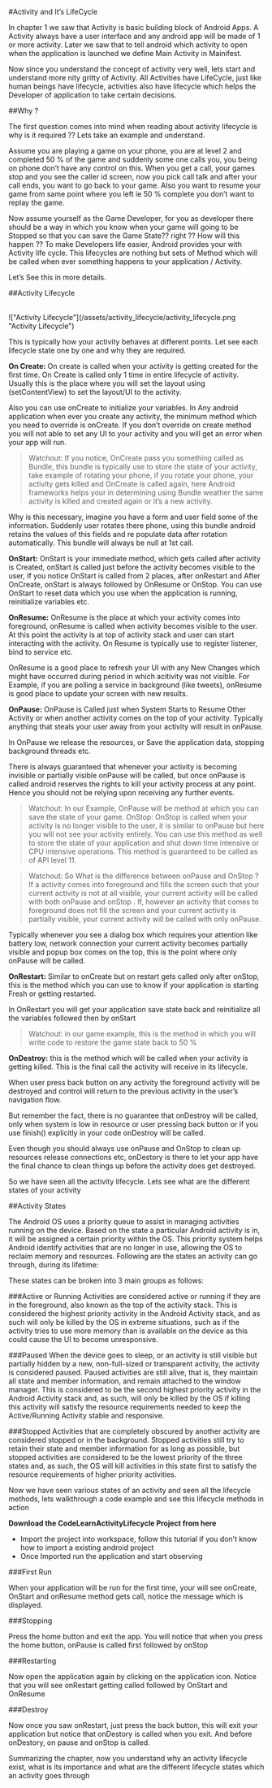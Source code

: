 #Activity and It’s LifeCycle

In chapter 1 we saw that Activity is basic building block of Android Apps. A Activity always have a user interface and any android app will be made of 1 or more activity. Later we saw that to tell android which activity to open when the application is launched we define Main Activity in Mainifest. 

Now since you understand the concept of activity very well, lets start and understand more nity gritty of Activity.  All Activities have LifeCycle, just like human beings have lifecycle, activities also have lifecycle which helps the Developer of application to take certain decisions. 

##Why ?

The first question comes into mind when reading about activity lifecycle is why is it required ?? Lets take an example and understand. 

Assume you are playing a game on your phone, you are at level 2 and completed 50 % of the game and suddenly some one calls you, you being on phone don’t have any control on this. When you get a call, your games stop and you see the caller id screen, now you pick call talk and after your call ends, you want to go back to your game. Also you want to resume your game from same point where you left ie 50 % complete you don’t want to replay the game. 

Now assume yourself as the Game Developer, for you as developer there should be a way in which you know when your game will going to be Stopped  so that you can save the Game State?? right ?? How will this happen ?? To make Developers life easier, Android provides your with Activity life cycle. This lifecycles are nothing but sets of Method which will be called when ever something happens to your application / Activity. 

Let’s See this in more details. 

##Activity Lifecycle

<br/>
!["Activity Lifecycle"](/assets/activity_lifecycle/activity_lifecycle.png "Activity Lifecycle")


This is typically how your activity behaves at different points. Let see each lifecycle state one by one and why they are required. 


**On Create:** On create is called when your activity is getting created for the first time. On Create is called only 1 time in entire lifecycle of activity. Usually this is the place where you will set the layout using (setContentView) to set the layout/UI to the activity.

Also you can use onCreate to initialize your variables.  In Any android application when ever you create any activity, the minimum method which you need to override is onCreate. If you don’t override on create method you will not able to set any UI to your activity and you will get an error when your app will run. 

> Watchout: If you notice, OnCreate pass you something called as Bundle, this bundle is typically use to store the state of your activity, take example of rotating your phone, if you rotate your phone, your activity gets killed and OnCreate is called again, here Android frameworks helps your in determining using Bundle weather the same activity is killed and created again or it’s a new activity.

Why is this necessary, imagine you have a form and user field some of the information. Suddenly user rotates there phone, using this bundle android retains the values of this fields and re populate data after rotation automatically.  This bundle will always be null at 1st call. 

**OnStart:** OnStart is your immediate method, which gets called after activity is Created, onStart is called just before the activity becomes visible to the user, If you notice OnStart is called from 2 places, after onRestart and After OnCreate, onStart is always followed by OnResume or OnStop.  You can use OnStart to reset data which you use when the application is running, reinitialize variables etc. 

**OnResume:** OnResume is the place at which your activity comes into foreground, onResume is called when activity becomes visible to the user. At this point the activity is at top of activity stack and user can start interacting with the activity. On Resume is typically use to register listener, bind to service etc. 

OnResume is a good place to refresh your UI with any New Changes which might have occurred during period in which acitivity was not visible. For Example, if you are polling a service in background (like tweets), onResume is good place to update your screen with new results. 

**OnPause:** OnPause is Called just when System Starts to Resume Other Activity or when another activity comes on the top of your activity.  Typically  anything that steals your user away from your activity will result in onPause.

In OnPause we release the resources, or Save the application data, stopping background threads etc. 

There is always guaranteed that whenever your activity is becoming invisible or partially visible onPause will be called, but once onPause is called android reserves the rights to kill your activity process at any point. Hence you should not be relying upon receiving any further events. 

> Watchout: In our Example, OnPause will be method at which you can save the state of your game. 
OnStop: OnStop is called when your activity is no longer visible to the user, it is similar to onPause but here you will not see your activity entirely.  You can use this method as well to store the state of your application and shut down time intensive or CPU intensive operations. This method is guaranteed to be called as of API level 11.

> Watchout: So What is the difference between onPause and OnStop ? If a activity comes into foreground and fills the screen such that your current activity is not at all visible, your current activity will be called with both onPause  and onStop . If, however an activity that comes to foreground does not fill the screen and your current activity is partially visible, your current activity will be called with only onPause. 

Typically whenever you see a dialog box which requires your attention like battery low, network connection your current activity becomes partially visible and popup box comes on the top, this is the point where only onPause will be called. 

**OnRestart:** Similar to onCreate but on restart gets called only after onStop, this is the method which you can use to know if your application is starting Fresh or getting restarted. 

In OnRestart you will get your application save state back and reinitialize all the variables followed then by onStart

> Watchout: in our game example, this is the method in which you will write code to restore the game state back to 50 %

**OnDestroy:** this is the method which will be called when your activity is getting killed. This is the final call the activity will receive in its lifecycle.

When user press back button on any activity the foreground activity will be destroyed and control will return to the previous activity in the user’s navigation flow. 

But remember the fact, there is no guarantee that onDestroy will be called, only when system is low in resource or user pressing back button or if you use finish() explicitly in your code onDestroy will be called. 

Even though you should always use onPause and OnStop to clean up resources release connections etc, onDestory is there to let your app have the final chance to clean things up before the activity does get destroyed. 


So we have seen all the activity lifecycle. Lets see what are the different states of your activity

##Activity States

The Android OS uses a priority queue to assist in managing activities running on the device. Based on the state a particular Android activity is in, it will be assigned a certain priority within the OS. This priority system helps Android identify activities that are no longer in use, allowing the OS to reclaim memory and resources. Following are the states an activity can go through, during its lifetime:

These states can be broken into 3 main groups as follows:

###Active or Running 
Activities are considered active or running if they are in the foreground, also known as the top of the activity stack. This is considered the highest priority activity in the Android Activity stack, and as such will only be killed by the OS in extreme situations, such as if the activity tries to use more memory than is available on the device as this could cause the UI to become unresponsive.

###Paused
When the device goes to sleep, or an activity is still visible but partially hidden by a new, non-full-sized or transparent activity, the activity is considered paused. Paused activities are still alive, that is, they maintain all state and member information, and remain attached to the window manager. This is considered to be the second highest priority activity in the Android Activity stack and, as such, will only be killed by the OS if killing this activity will satisfy the resource requirements needed to keep the Active/Running Activity stable and responsive.

###Stopped
Activities that are completely obscured by another activity are considered stopped or in the background. Stopped activities still try to retain their state and member information for as long as possible, but stopped activities are considered to be the lowest priority of the three states and, as such, the OS will kill activities in this state first to satisfy the resource requirements of higher priority activities.


Now we have seen various states of an activity and seen all the lifecycle methods, lets walkthrough a code example and see this lifecycle methods in action

**Download the CodeLearnActivityLifecycle Project from here**

*	Import the project into workspace, follow this tutorial if you don’t know how to import a existing android project
*	Once Imported run the application and start observing 

###First Run

When your application will be run for the first time, your will see onCreate, OnStart and onResume method gets call, notice the message which is displayed. 

###Stopping

Press the home button and exit the app. You will notice that when you press the home button, onPause is called first followed by onStop

###Restarting

Now open the application again by clicking on the application icon. Notice that you will see onRestart getting called followed by OnStart and OnResume

###Destroy

Now once you saw onRestart, just press the back button, this will exit your application but notice that onDestory is called when you exit. And before onDestory, on pause and onStop is called. 


Summarizing the chapter, now you understand why an activity lifecycle exist, what is its importance and what are the different lifecycle states which an activity goes through 

